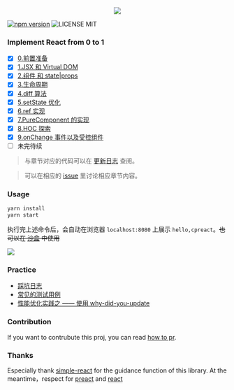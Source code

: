 <div align="center">
  <img src="http://oqhtscus0.bkt.clouddn.com/9c461a61924ed0fecb6024a256671251.jpg-200">
</div>

[![npm version](https://badge.fury.io/js/cpreact.svg)](https://badge.fury.io/js/cpreact) ![LICENSE MIT](https://img.shields.io/npm/l/cpreact.svg)

### Implement React from 0 to 1

- [x] [0.前置准备](https://github.com/MuYunyun/blog/blob/master/从0到1实现React/0.前置准备.md)
- [x] [1.JSX 和 Virtual DOM](https://github.com/MuYunyun/blog/blob/master/从0到1实现React/1.JSX和虚拟DOM.md)
- [x] [2.组件 和 state|props](https://github.com/MuYunyun/blog/blob/master/从0到1实现React/2.组件和state|props.md)
- [x] [3.生命周期](https://github.com/MuYunyun/blog/blob/master/从0到1实现React/3.生命周期.md)
- [x] [4.diff 算法](https://github.com/MuYunyun/blog/blob/master/从0到1实现React/4.diff算法.md)
- [x] [5.setState 优化](https://github.com/MuYunyun/blog/blob/master/从0到1实现React/5.setState.md)
- [x] [6.ref 实现](https://github.com/MuYunyun/blog/blob/master/从0到1实现React/6.ref.md)
- [x] [7.PureComponent 的实现](https://github.com/MuYunyun/blog/blob/master/从0到1实现React/7.PureComponent.md)
- [x] [8.HOC 探索](https://github.com/MuYunyun/blog/blob/master/从0到1实现React/8.HOC探索.md)
- [x] [9.onChange 事件以及受控组件](https://github.com/MuYunyun/blog/blob/master/从0到1实现React/9.onChange事件以及受控组件.md)
- [ ] 未完待续

> 与章节对应的代码可以在 [更新日志](https://github.com/MuYunyun/cpreact/blob/master/CHANGELOG.md) 查阅。

> 可以在相应的 [issue](https://github.com/MuYunyun/blog/issues?q=is%3Aopen+is%3Aissue+label%3A%E4%BB%8E0%E5%88%B01%E5%AE%9E%E7%8E%B0React%E7%B3%BB%E5%88%97) 里讨论相应章节内容。

### Usage

```js
yarn install
yarn start
```

执行完上述命令后，会自动在浏览器 `localhost:8080` 上展示 `hello,cpreact`。~~也可以在 [沙盒](https://codesandbox.io/s/0xk1r2zmk0) 中使用~~

![](http://oqhtscus0.bkt.clouddn.com/4b7cca0d7176545b5556b54c77200595.jpg-200)

### Practice

* [踩坑日志](https://github.com/MuYunyun/cpreact/issues?q=is%3Aissue+%E8%B8%A9%E5%9D%91+is%3Aclosed)
* [常见的测试用例](https://github.com/MuYunyun/cpreact/issues/5)
* [性能优化实践之 —— 使用 why-did-you-update](https://github.com/demos-platform/why-did-you-update)

### Contribution

If you want to contrubute this proj, you can read [how to pr](https://github.com/MuYunyun/cpreact/blob/master/.github/PULL_REQUEST_TEMPLATE.md).

### Thanks

Especially thank [simple-react](https://github.com/hujiulong/simple-react) for the guidance function of this library. At the meantime，respect for [preact](https://github.com/developit/preact) and [react](https://github.com/facebook/react)
